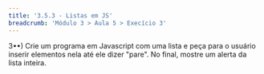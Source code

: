 ```yaml
---
title: '3.5.3 - Listas em JS'
breadcrumb: 'Módulo 3 > Aula 5 > Execício 3'
---
```


3••) Crie um programa em Javascript com uma lista e peça para o usuário inserir elementos nela até ele dizer "pare". No final, mostre um alerta da lista inteira.